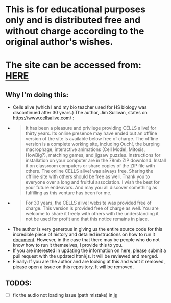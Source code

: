 # This is for educational purposes only and is distributed free and without charge according to the original author's wishes. 
# The site can be accessed from: [HERE](https://yutarour.github.io/cellsalive)

## Why I'm doing this:
- Cells alive (which I and my bio teacher used for HS biology was discontinued after 30 years.) The author, Jim Sullivan, states on https://www.cellsalive.com/ : 
- >It has been a pleasure and privilege providing CELLS alive! for thirty years. Its online presence may have ended but an offline version of the site is available below free of charge.
The offline version is a complete working site, including Ouch!, the burping macrophage, interactive animations (Cell Model, Mitosis, HowBig?), matching games, and jigsaw puzzles. Instructions for installation on your computer are in the 78mb ZIP download. Install it on classroom computers or share copies of the ZIP file with others. The online CELLS alive! was always free. Sharing the offline site with others should be free as well.
Thank you to everyone over a long and fruitful association. I wish the best for your future endeavors. And may you all discover something as fulfilling as this venture has been for me.
- >
  >For 30 years, the CELLS alive! website was provided free of charge. This version is provided free of charge as well. You are welcome to share it freely with others with the understanding it not be used for profit and that this notice remains in place.
  >
- The author is very generous in giving us the entire source code for this incredible piece of history and detailed instructions on how to run it [document](READ_ME_FIRST.rtf). However, in the case that there may be people who do not know how to run it themselves, I provide this to you.
- If you are interested in updating the information on here, please submit a pull request with the updated html/js. It will be reviewed and merged.
- Finally: If you are the author and are looking at this and want it removed, please open a issue on this repository. It will be removed.


## TODOS:
- [ ] fix the audio not loading issue (path mistake) in [js](./cellsalive_files/js/howbig.js)
